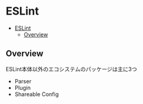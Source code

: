# ESLint

- [ESLint](#eslint)
  - [Overview](#overview)

## Overview

ESLint本体以外のエコシステムのパッケージは主に3つ

- Parser
- Plugin
- Shareable Config
